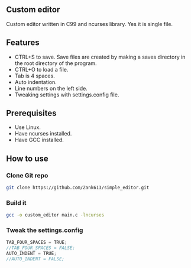## Custom editor
Custom editor written in C99 and ncurses library. Yes it is single file.

## Features
- CTRL+S to save. Save files are created by making a saves directory in the root directory of the program.
- CTRL+O to load a file.
- Tab is 4 spaces.
- Auto indentation.
- Line numbers on the left side.
- Tweaking settings with settings.config file.

## Prerequisites
- Use Linux.
- Have ncurses installed.
- Have GCC installed.

## How to use
### Clone Git repo
```bash
git clone https://github.com/Zank613/simple_editor.git
```
### Build it
```bash
gcc -o custom_editor main.c -lncurses
```

### Tweak the settings.config
```c
TAB_FOUR_SPACES = TRUE;
//TAB_FOUR_SPACES = FALSE;
AUTO_INDENT = TRUE;
//AUTO_INDENT = FALSE;
```